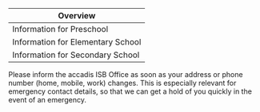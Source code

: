 | Overview |
| --- |
| Information for Preschool | yes |
| Information for Elementary School | yes |
| Information for Secondary School | yes |

Please inform the accadis ISB Office as soon as your address or phone number (home, mobile, work) changes. This is especially relevant for emergency contact details, so that we can get a hold of you quickly in the event of an emergency.